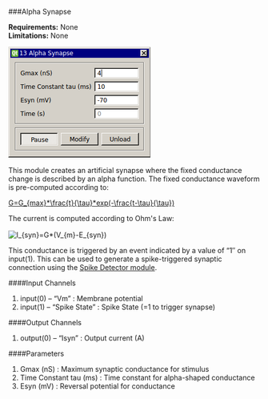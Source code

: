 ###Alpha Synapse

**Requirements:** None  
**Limitations:** None  

![Alpha Synapse GUI](alpha-synapse.png)


<!--start-->
This module creates an artificial synapse where the fixed conductance change is described by an alpha function. The fixed conductance waveform is pre-computed according to:  

[G=G_{max}*\frac{t}{\tau}*exp(-\frac{t-\tau}{\tau})](http://bit.ly/1zWdbmk)

The current is computed according to Ohm's Law:

<img src="http://bit.ly/1zWcnOg" align="center" border="0" alt="I_{syn}=G*(V_{m}-E_{syn})"></img>

This conductance is triggered by an event indicated by a value of “1″ on input(1). This can be used to generate a spike-triggered synaptic connection using the [Spike Detector module](https://github.com/RTXI/spike-detector).
<!--end-->

####Input Channels
1. input(0) – “Vm” : Membrane potential
2. input(1) – “Spike State” : Spike State (=1 to trigger synapse)

####Output Channels
1. output(0) – “Isyn” : Output current (A)

####Parameters
1. Gmax (nS) : Maximum synaptic conductance for stimulus
2. Time Constant tau (ms) : Time constant for alpha-shaped conductance
3. Esyn (mV) : Reversal potential for conductance
